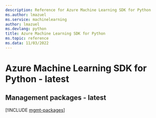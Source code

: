 ```yaml
---
description: Reference for Azure Machine Learning SDK for Python
ms.author: lmazuel
ms.service: machinelearning
author: lmazuel
ms.devlang: python
title: Azure Machine Learning SDK for Python
ms.topic: reference
ms.data: 11/03/2022
---
```

# Azure Machine Learning SDK for Python - latest

## Management packages - latest
[!INCLUDE [mgmt-packages](machine-learning-mgmt-index.md)]